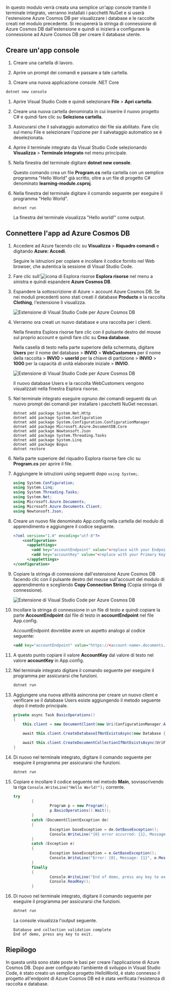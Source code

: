 In questo modulo verrà creata una semplice un'app console tramite il terminale integrato, verranno installati i pacchetti NuGet e si userà l'estensione Azure Cosmos DB per visualizzare i database e le raccolte creati nel modulo precedente. Si recupererà la stringa di connessione di Azure Cosmos DB dall'estensione e quindi si inizierà a configurare la connessione ad Azure Cosmos DB per creare il database utente.

## <a name="create-a-console-app"></a>Creare un'app console

1. Creare una cartella di lavoro.

1. Aprire un prompt dei comandi e passare a tale cartella.

1. Creare una nuova applicazione console .NET Core

```bash
dotnet new console 
```

1. Aprire Visual Studio Code e quindi selezionare **File** > **Apri cartella**.

1. Creare una nuova cartella denominata in cui inserire il nuovo progetto C# e quindi fare clic su **Seleziona cartella**.

1. Assicurarsi che il salvataggio automatico dei file sia abilitato. Fare clic sul menu File e selezionare l'opzione per il salvataggio automatico se è deselezionata.

1. Aprire il terminale integrato da Visual Studio Code selezionando **Visualizza** > **Terminale integrato** nel menu principale.

1. Nella finestra del terminale digitare **dotnet new console**.

    Questo comando crea un file **Program.cs** nella cartella con un semplice programma "Hello World" già scritto, oltre a un file di progetto C# denominato **learning-module.csproj**.

1. Nella finestra del terminale digitare il comando seguente per eseguire il programma "Hello World". 

    ```
    dotnet run
    ```

    La finestra del terminale visualizza "Hello world!" come output.

## <a name="connect-the-app-to-azure-cosmos-db"></a>Connettere l'app ad Azure Cosmos DB

1. Accedere ad Azure facendo clic su **Visualizza** > **Riquadro comandi** e digitando **Azure: Accedi**.

    Seguire le istruzioni per copiare e incollare il codice fornito nel Web browser, che autentica la sessione di Visual Studio Code.

1. Fare clic sull'![icona di Esplora risorse](../media/2-setup/visual-studio-code-explorer-icon.png) **Esplora risorse** nel menu a sinistra e quindi espandere **Azure Cosmos DB**.

1. Espandere la sottoscrizione di Azure > account Azure Cosmos DB. Se nei moduli precedenti sono stati creati il database **Products** e la raccolta **Clothing**, l'estensione li visualizza.

   ![Estensione di Visual Studio Code per Azure Cosmos DB](../media/2-setup/azure-cosmos-db-vs-code-extension.png) 

1. Verranno ora creati un nuovo database e una raccolta per i clienti.

    Nella finestra Esplora risorse fare clic con il pulsante destro del mouse sul proprio account e quindi fare clic su **Crea database**. 
    
    Nella casella di testo nella parte superiore della schermata, digitare **Users** per il nome del database > **INVIO** > **WebCustomers** per il nome della raccolta >  **INVIO** > **userId** per la chiave di partizione > **INVIO** > **1000** per la capacità di unità elaborate iniziale > **INVIO**.

    ![Estensione di Visual Studio Code per Azure Cosmos DB](../media/2-setup/vs-code-azure-cosmos-db-extension.gif) <!--Retake on fresh machine without the other subscriptions showing-->

    Il nuovo database Users e la raccolta WebCustomers vengono visualizzati nella finestra Esplora risorse.

1. Nel terminale integrato eseguire ognuno dei comandi seguenti da un nuovo prompt dei comandi per installare i pacchetti NuGet necessari.

    ```
    dotnet add package System.Net.Http
    dotnet add package System.Configuration
    dotnet add package System.Configuration.ConfigurationManager
    dotnet add package Microsoft.Azure.DocumentDB.Core
    dotnet add package Newtonsoft.Json
    dotnet add package System.Threading.Tasks
    dotnet add package System.Linq
    dotnet add package Bogus
    dotnet restore
    ```

1. Nella parte superiore del riquadro Esplora risorse fare clic su **Program.cs** per aprire il file.

1. Aggiungere le istruzioni using seguenti dopo `using System;`.

    ```csharp
    using System.Configuration;
    using System.Linq;
    using System.Threading.Tasks;
    using System.Net;
    using Microsoft.Azure.Documents;
    using Microsoft.Azure.Documents.Client;
    using Newtonsoft.Json;
    ```

1. Creare un nuovo file denominato App.config nella cartella del modulo di apprendimento e aggiungere il codice seguente.
  
    ```xml
    <?xml version="1.0" encoding="utf-8"?>
        <configuration>
          <appSettings>
            <add key="accountEndpoint" value="<replace with your Endpoint URL>" />
            <add key="accountKey" value="<replace with your Primary Key>" />
          </appSettings>
    </configuration>
    ```

1. Copiare la stringa di connessione dall'estensione Azure Cosmos DB facendo clic con il pulsante destro del mouse sull'account del modulo di apprendimento e scegliendo **Copy Connection String** (Copia stringa di connessione).

    ![Estensione di Visual Studio Code per Azure Cosmos DB](../media/2-setup/vs-code-copy-connection-string.gif) 

1. Incollare la stringa di connessione in un file di testo e quindi copiare la parte **AccountEndpoint** dal file di testo in **accountEndpoint** nel file App.config.

    AccountEndpoint dovrebbe avere un aspetto analogo al codice seguente:

    ```xml
    <add key="accountEndpoint" value="https://<account-name>.documents.azure.com:443/" />
    ```

1. A questo punto copiare il valore **AccountKey** dal valore di testo nel valore **accountKey** in App.config.

1. Nel terminale integrato digitare il comando seguente per eseguire il programma per assicurarsi che funzioni.

    ```csharp
    dotnet run
    ```

1. Aggiungere una nuova attività asincrona per creare un nuovo client e verificare se il database Users esiste aggiungendo il metodo seguente dopo il metodo principale.
    
    ```csharp
    private async Task BasicOperations()
    {
        this.client = new DocumentClient(new Uri(ConfigurationManager.AppSettings["endpointUrl"]), ConfigurationManager.AppSettings["primaryKey"]);

        await this.client.CreateDatabaseIfNotExistsAsync(new Database { Id = "Users" });

        await this.client.CreateDocumentCollectionIfNotExistsAsync(UriFactory.CreateDatabaseUri("Users"), new DocumentCollection { Id = "WebCustomers" });
    }
    ```

1. Di nuovo nel terminale integrato, digitare il comando seguente per eseguire il programma per assicurarsi che funzioni.

    ```csharp
    dotnet run
    ```

1. Copiare e incollare il codice seguente nel metodo **Main**, sovrascrivendo la riga `Console.WriteLine("Hello World!");` corrente.

    ```csharp
    try
            {
                    Program p = new Program();
                    p.BasicOperations().Wait();
            }
            catch (DocumentClientException de)
            {
                    Exception baseException = de.GetBaseException();
                    Console.WriteLine("{0} error occurred: {1}, Message: {2}", de.StatusCode, de.Message, baseException.Message);
            }
            catch (Exception e)
            {
                    Exception baseException = e.GetBaseException();
                    Console.WriteLine("Error: {0}, Message: {1}", e.Message, baseException.Message);
            }
            finally
            {
                    Console.WriteLine("End of demo, press any key to exit.");
                    Console.ReadKey();
            }
    ```

1. Di nuovo nel terminale integrato, digitare il comando seguente per eseguire il programma per assicurarsi che funzioni.

    ```csharp
    dotnet run
    ```

    La console visualizza l'output seguente.
    
    ```
    Database and collection validation complete
    End of demo, press any key to exit.
    ```

## <a name="summary"></a>Riepilogo

In questa unità sono state poste le basi per creare l'applicazione di Azure Cosmos DB. Dopo aver configurato l'ambiente di sviluppo in Visual Studio Code, è stato creato un semplice progetto HelloWorld, è stato connesso il progetto all'endpoint di Azure Cosmos DB ed è stata verificata l'esistenza di raccolta e database.